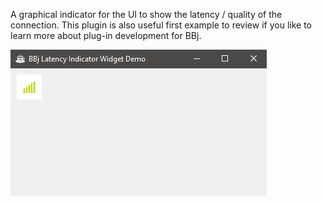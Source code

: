 A graphical indicator for the UI to show the latency / quality of the connection. This plugin is also useful first example to review if you like to learn more about plug-in development for BBj.

![2021-04-03_1207](example.PNG)